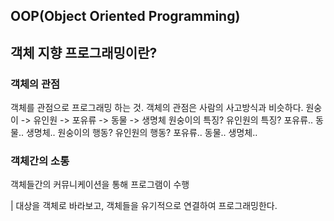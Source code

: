 ## OOP(Object Oriented Programming) 
## 객체 지향 프로그래밍이란?

### 객체의 관점
객체를 관점으로 프로그래밍 하는 것.
객체의 관점은 사람의 사고방식과 비슷하다.
    원숭이 -> 유인원 -> 포유류 -> 동물 -> 생명체
    원숭이의 특징? 유인원의 특징? 포유류.. 동물.. 생명체..
    원숭이의 행동? 유인원의 행동? 포유류.. 동물.. 생명체..

### 객체간의 소통
객체들간의 커뮤니케이션을 통해 프로그램이 수행

| 대상을 객체로 바라보고, 객체들을 유기적으로 연결하여 프로그래밍한다.
